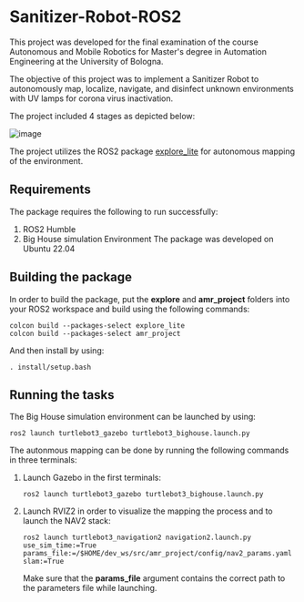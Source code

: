 # Sanitizer-Robot-ROS2

This project was developed for the final examination of the course Autonomous and Mobile Robotics for Master's degree in Automation Engineering at the University of Bologna.

The objective of this project was to implement a Sanitizer Robot to autonomously map, localize, navigate, and disinfect unknown environments with UV lamps for corona virus inactivation.

The project included 4 stages as depicted below: 

![image](https://github.com/saa-97/Sanitizer-Robot-ROS2/assets/145654679/96f2712f-1372-42a5-990d-92fa0dca3a96)

The project utilizes the ROS2 package [explore_lite](https://github.com/robo-friends/m-explore-ros2) for autonomous mapping of the environment.

## Requirements
The package requires the following to run successfully:
1. ROS2 Humble
2. Big House simulation Environment
The package was developed on Ubuntu 22.04 

## Building the package
In order to build the package, put the **explore** and **amr_project** folders into your ROS2 workspace and build using the following commands:
```
colcon build --packages-select explore_lite
colcon build --packages-select amr_project  
```
And then install by using:
```
. install/setup.bash
```

## Running the tasks
The Big House simulation environment can be launched by using:
```
ros2 launch turtlebot3_gazebo turtlebot3_bighouse.launch.py
```

The autonmous mapping can be done by running the following commands in three terminals:
1. Launch Gazebo in the first terminals:
   ```
   ros2 launch turtlebot3_gazebo turtlebot3_bighouse.launch.py
   ```
2. Launch RVIZ2 in order to visualize the mapping the process and to launch the NAV2 stack:
   ```
   ros2 launch turtlebot3_navigation2 navigation2.launch.py use_sim_time:=True params_file:=/$HOME/dev_ws/src/amr_project/config/nav2_params.yaml slam:=True
   ```
   Make sure that the **params_file** argument contains the correct path to the parameters file while launching.
